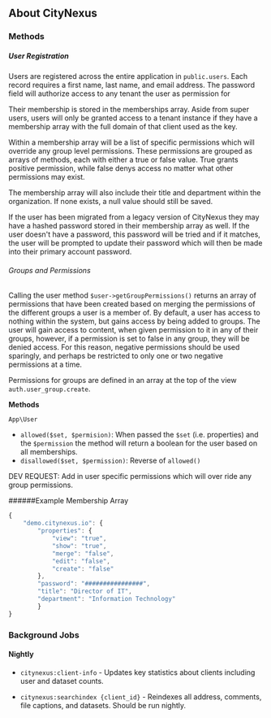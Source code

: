 ## About CityNexus



### Methods

##### User Registration

Users are registered across the entire application in `public.users`.
Each record requires a first name, last name, and email address. The
password field will authorize access to any tenant the user as permission for

Their membership is stored in the memberships array. Aside from
super users, users will only be granted access to a tenant instance
if they have a membership array with the full domain of that
client used as the key.

Within a membership array will be a list of specific permissions
which will override any group level permissions. These permissions
are grouped as arrays of methods, each with either a true or false
value.  True grants positive permission, while false denys access
no matter what other permissions may exist.

The membership array will also include their title and department
within the organization.  If none exists, a null value should still
be saved.

If the user has been migrated from a legacy version of CityNexus
they may have a hashed password stored in their membership array
as well. If the user doesn't have a password, this password will be
tried and if it matches, the user will be prompted to update their
password which will then be made into their primary account 
password.

###### Groups and Permissions

Calling the user method ``$user->getGroupPermissions()`` returns an array of 
permissions that have been created based on merging the permissions of the
different groups a user is a member of. By default, a user has access to 
nothing within the system, but gains access by being added to groups. The user
will gain access to content, when given permission to it in any of their groups, 
however, if a permission is set to false in any group, they will be denied access.
For this reason, negative permissions should be used sparingly, and perhaps be
restricted to only one or two negative permissions at a time.

Permissions for groups are defined in an array at the top of the view ```auth.user_group.create```.

**Methods**

```App\User```
* ```allowed($set, $permision)```: When passed the ```$set``` (i.e. properties) and the ```$permission```
the method will return a boolean for the user based on all memberships.
* ```disallowed($set, $permission)```: Reverse of ```allowed()```

DEV REQUEST: Add in user specific permissions which will over ride any group
permissions.

######Example Membership Array

``` javascript
{
    "demo.citynexus.io": {
        "properties": {
            "view": "true",
            "show": "true",
            "merge": "false",
            "edit": "false",
            "create": "false"
        },
        "password": "################",
        "title": "Director of IT",
        "department": "Information Technology"
        }
}
```

### Background Jobs

#### Nightly

- `citynexus:client-info` - Updates key statistics about clients including 
user and dataset counts.

- `citynexus:searchindex {client_id}` - Reindexes all address, comments, file 
captions, and datasets. Should be run nightly.